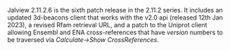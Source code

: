 Jalview 2.11.2.6 is the sixth patch release in the 2.11.2 series. It includes an updated 3d-beacons client that works with the v2.0 api (released 12th Jan 2023), a revised Rfam retrieval URL, and a patch to the Uniprot client allowing Ensembl and ENA cross-references that have *version* numbers to be traversed via <i>Calculate->Show CrossReferences</i>.


